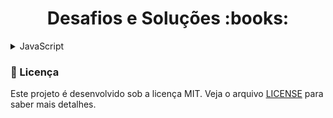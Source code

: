 <h1 align="center">Desafios e Soluções :books:</h1>

<details>
  <summary>JavaScript</summary>
  
  <h3 align="left">Introdução a Programação</h3>
  
| Etapa | Desafio | Solução | Descrição |                          
|:---:|:------------------------:|:-------:|:---------:|
|  1  | Dividindo X por Y | [Código](https://github.com/RomeuCamurca/desafios-DIO/blob/main/Desafios/JavaScript/1.%20Introdu%C3%A7%C3%A3o%20a%20Programa%C3%A7%C3%A3o/1.1.%20Dvividindo%20X%20por%20Y/solucao.js) | [Leia-me]()
|  2  | Distância | [Código](https://github.com/RomeuCamurca/desafios-DIO/blob/main/Desafios/JavaScript/1.%20Introdu%C3%A7%C3%A3o%20a%20Programa%C3%A7%C3%A3o/1.2.%20Dist%C3%A2ncia/solucao.js) | [Leia-me]()
|  3  | Quanta Mandioca? | [Código](https://github.com/RomeuCamurca/desafios-DIO/blob/main/Desafios/JavaScript/1.%20Introdu%C3%A7%C3%A3o%20a%20Programa%C3%A7%C3%A3o/1.3.%20Quanta%20Mandioca/solucao.js) | [Leia-me]()

  <h3 align="left">Problemas Aritméticos</h3>

| Etapa | Desafio | Solução | Descrição |                          
|:---:|:------------------------:|:-------:|:----------:|
|  1  | Soma Simples | [Código](https://github.com/RomeuCamurca/desafios-DIO/blob/main/Desafios/JavaScript/2.%20Problemas%20Aritm%C3%A9ticos/2.1.%20Soma%20Simples/solucao.js) | [Leia-me]()
|  2  | Coxinha de Bueno | [Código](https://github.com/RomeuCamurca/desafios-DIO/blob/main/Desafios/JavaScript/2.%20Problemas%20Aritm%C3%A9ticos/2.2.%20Coxinha%20de%20Bueno/solucao.js) | [Leia-me]()
|  3  | Cálculo da Viagem | [Código](https://github.com/RomeuCamurca/desafios-DIO/blob/main/Desafios/JavaScript/2.%20Problemas%20Aritm%C3%A9ticos/2.3.%20C%C3%A1lculo%20da%20Viagem/solucao.js) | [Leia-me]()
|  4  | Imposto de Renda | [Código](https://github.com/RomeuCamurca/desafios-DIO/blob/main/Desafios/JavaScript/2.%20Problemas%20Aritm%C3%A9ticos/2.4.%20Imposto%20de%20Renda/solucao.js) | [Leia-me]()
|  5  | Teorema da Divisão Euclidiana | [Código](https://github.com/RomeuCamurca/desafios-DIO/blob/main/Desafios/JavaScript/2.%20Problemas%20Aritm%C3%A9ticos/2.5.%20Teorema%20da%20Divis%C3%A3o%20Euclidiana/solucao.js) | [Leia-me]()

</details>

### :memo: Licença

Este projeto é desenvolvido sob a licença MIT. Veja o arquivo [LICENSE](LICENSE) para saber mais detalhes.
